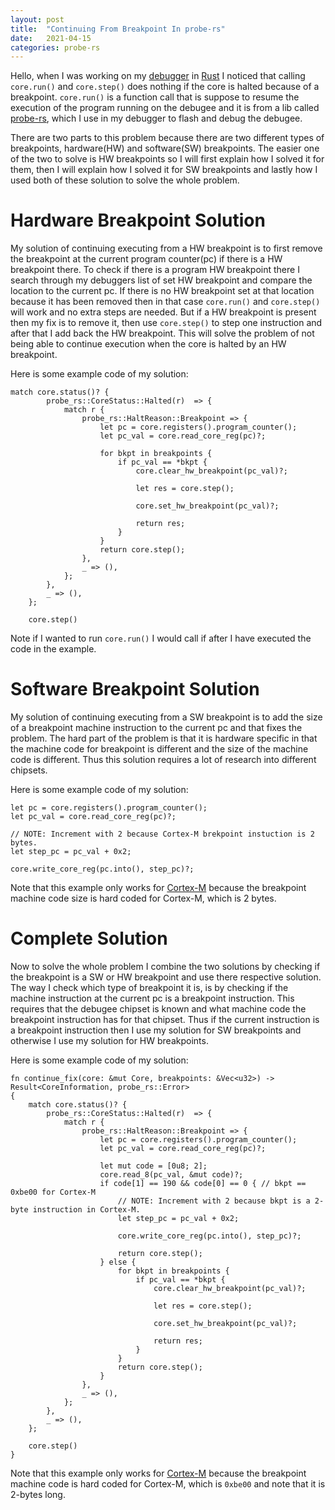 ```yaml
---
layout: post
title:  "Continuing From Breakpoint In probe-rs"
date:   2021-04-15 
categories: probe-rs
---
```

Hello, when I was working on my [debugger](https://github.com/Blinningjr/master-thesis) in [Rust](https://www.rust-lang.org/) I noticed that calling `core.run()` and `core.step()` does nothing if the core is halted because of a breakpoint.
`core.run()` is a function call that is suppose to resume the execution of the program running on the debugee and it is from a lib called [probe-rs](https://github.com/probe-rs/probe-rs), which I use in my debugger to flash and debug the debugee.


There are two parts to this problem because there are two different types of breakpoints, hardware(HW) and software(SW) breakpoints.
The easier one of the two to solve is HW breakpoints so I will first explain how I solved it for them, then I will explain how I solved it for SW breakpoints and lastly how I used both of these solution to solve the whole problem.


# Hardware Breakpoint Solution
My solution of continuing executing from a HW breakpoint is to first remove the breakpoint at the current program counter(pc) if there is a HW breakpoint there.
To check if there is a program HW breakpoint there I search through my debuggers list of set HW breakpoint and compare the location to the current pc.
If there is no HW breakpoint set at that location because it has been removed then in that case `core.run()` and `core.step()` will work and no extra steps are needed.
But if a HW breakpoint is present then my fix is to remove it, then use `core.step()` to step one instruction and after that I add back the HW breakpoint.
This will solve the problem of not being able to continue execution when the core is halted by an HW breakpoint.


Here is some example code of my solution:
```
match core.status()? {
        probe_rs::CoreStatus::Halted(r)  => {
            match r {
                probe_rs::HaltReason::Breakpoint => {
                    let pc = core.registers().program_counter();
                    let pc_val = core.read_core_reg(pc)?;

                    for bkpt in breakpoints {
                        if pc_val == *bkpt {
                            core.clear_hw_breakpoint(pc_val)?;

                            let res = core.step();

                            core.set_hw_breakpoint(pc_val)?;

                            return res;
                        }
                    }
                    return core.step();
                },
                _ => (),
            };
        },
        _ => (),
    };

    core.step()
```
Note if I wanted to run `core.run()` I would call if after I have executed the code in the example.


# Software Breakpoint Solution
My solution of continuing executing from a SW breakpoint is to add the size of a breakpoint machine instruction to the current pc and that fixes the problem.
The hard part of the problem is that it is hardware specific in that the machine code for breakpoint is different and the size of the machine code is different.
Thus this solution requires a lot of research into different chipsets.


Here is some example code of my solution:
```
let pc = core.registers().program_counter();
let pc_val = core.read_core_reg(pc)?;

// NOTE: Increment with 2 because Cortex-M brekpoint instuction is 2 bytes.
let step_pc = pc_val + 0x2;

core.write_core_reg(pc.into(), step_pc)?;
```
Note that this example only works for [Cortex-M](https://en.wikipedia.org/wiki/ARM_Cortex-M) because the breakpoint machine code size is hard coded for Cortex-M, which is 2 bytes.


# Complete Solution
Now to solve the whole problem I combine the two solutions by checking if the breakpoint is a SW or HW breakpoint and use there respective solution.
The way I check which type of breakpoint it is, is by checking if the machine instruction at the current pc is a breakpoint instruction.
This requires that the debugee chipset is known and what machine code the breakpoint instruction has for that chipset.
Thus if the current instruction is a breakpoint instruction then I use my solution for SW breakpoints and otherwise I use my solution for HW breakpoints.


Here is some example code of my solution:
```
fn continue_fix(core: &mut Core, breakpoints: &Vec<u32>) -> Result<CoreInformation, probe_rs::Error>
{
    match core.status()? {
        probe_rs::CoreStatus::Halted(r)  => {
            match r {
                probe_rs::HaltReason::Breakpoint => {
                    let pc = core.registers().program_counter();
                    let pc_val = core.read_core_reg(pc)?;

                    let mut code = [0u8; 2];
                    core.read_8(pc_val, &mut code)?;
                    if code[1] == 190 && code[0] == 0 { // bkpt == 0xbe00 for Cortex-M
                        // NOTE: Increment with 2 because bkpt is a 2-byte instruction in Cortex-M.
                        let step_pc = pc_val + 0x2;

                        core.write_core_reg(pc.into(), step_pc)?;

                        return core.step();
                    } else {
                        for bkpt in breakpoints {
                            if pc_val == *bkpt {
                                core.clear_hw_breakpoint(pc_val)?;

                                let res = core.step();

                                core.set_hw_breakpoint(pc_val)?;

                                return res;
                            }
                        }
                        return core.step();
                    }
                },
                _ => (),
            };
        },
        _ => (),
    };

    core.step()
}
```
Note that this example only works for [Cortex-M](https://en.wikipedia.org/wiki/ARM_Cortex-M) because the breakpoint machine code is hard coded for Cortex-M, which is `0xbe00` and note that it is 2-bytes long.

